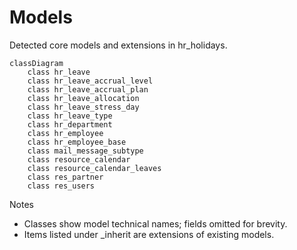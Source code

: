 # Models

Detected core models and extensions in hr_holidays.

```mermaid
classDiagram
    class hr_leave
    class hr_leave_accrual_level
    class hr_leave_accrual_plan
    class hr_leave_allocation
    class hr_leave_stress_day
    class hr_leave_type
    class hr_department
    class hr_employee
    class hr_employee_base
    class mail_message_subtype
    class resource_calendar
    class resource_calendar_leaves
    class res_partner
    class res_users
```

Notes
- Classes show model technical names; fields omitted for brevity.
- Items listed under _inherit are extensions of existing models.
